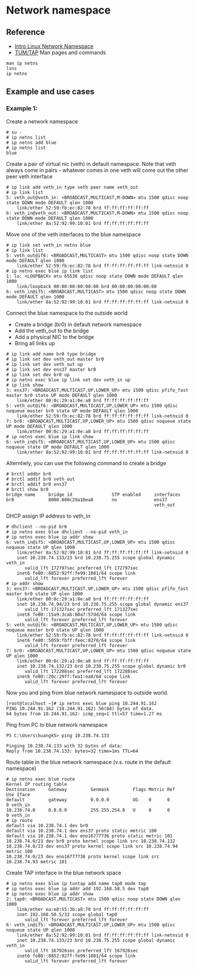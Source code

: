 # Network namespace
## Reference
- [Intro Linux Network Namespace](https://blog.scottlowe.org/2013/09/04/introducing-linux-network-namespaces/)
- [TUM/TAP](http://www.naturalborncoder.com/virtualization/2014/10/17/understanding-tun-tap-interfaces/)
Man pages and commands
```
man ip netns
lsns
ip netns
```
## Example and use cases
### Example 1: 
Create a network namespace
```
# su -
# ip netns list
# ip netns add blue
# ip netns list
blue
```
Create a pair of virtual nic (veth) in default namespace.
Note that veth always come in pairs - whatever comes in one veth will come out the other peer veth interface
```
# ip link add veth_in type veth peer name veth_out
# ip link list
5: veth_out@veth_in: <BROADCAST,MULTICAST,M-DOWN> mtu 1500 qdisc noop state DOWN mode DEFAULT qlen 1000
    link/ether 52:59:fb:ec:82:78 brd ff:ff:ff:ff:ff:ff
6: veth_in@veth_out: <BROADCAST,MULTICAST,M-DOWN> mtu 1500 qdisc noop state DOWN mode DEFAULT qlen 1000
    link/ether 8a:52:92:99:10:81 brd ff:ff:ff:ff:ff:ff
```
Move one of the veth interfaces to the blue namespace
```
# ip link set veth_in netns blue
# ip link list
5: veth_out@if6: <BROADCAST,MULTICAST> mtu 1500 qdisc noop state DOWN mode DEFAULT qlen 1000
    link/ether 52:59:fb:ec:82:78 brd ff:ff:ff:ff:ff:ff link-netnsid 0
# ip netns exec blue ip link list
1: lo: <LOOPBACK> mtu 65536 qdisc noop state DOWN mode DEFAULT qlen 1000
    link/loopback 00:00:00:00:00:00 brd 00:00:00:00:00:00
6: veth_in@if5: <BROADCAST,MULTICAST> mtu 1500 qdisc noop state DOWN mode DEFAULT qlen 1000
    link/ether 8a:52:92:99:10:81 brd ff:ff:ff:ff:ff:ff link-netnsid 0
```
Connect the blue namespace to the outside world
- Create a bridge (br0) in default network namespace 
- Add the veth_out to the bridge 
- Add a physical NIC to the bridge 
- Bring all links up 
```
# ip link add name br0 type bridge
# ip link set dev veth_out master br0
# ip link set dev veth_out up
# ip link set dev ens37 master br0
# ip link set dev br0 up
# ip netns exec blue ip link set dev veth_in up
# ip link show
3: ens37: <BROADCAST,MULTICAST,UP,LOWER_UP> mtu 1500 qdisc pfifo_fast master br0 state UP mode DEFAULT qlen 1000
    link/ether 00:0c:29:a1:0e:a8 brd ff:ff:ff:ff:ff:ff
5: veth_out@if6: <BROADCAST,MULTICAST,UP,LOWER_UP> mtu 1500 qdisc noqueue master br0 state UP mode DEFAULT qlen 1000
    link/ether 52:59:fb:ec:82:78 brd ff:ff:ff:ff:ff:ff link-netnsid 0
7: br0: <BROADCAST,MULTICAST,UP,LOWER_UP> mtu 1500 qdisc noqueue state UP mode DEFAULT qlen 1000
    link/ether 00:0c:29:a1:0e:a8 brd ff:ff:ff:ff:ff:ff
# ip netns exec blue ip link show
6: veth_in@if5: <BROADCAST,MULTICAST,UP,LOWER_UP> mtu 1500 qdisc noqueue state UP mode DEFAULT qlen 1000
    link/ether 8a:52:92:99:10:81 brd ff:ff:ff:ff:ff:ff link-netnsid 0
```
Alterntiely, you can use the following command to create a bridge
```
# brctl addbr br0
# brctl addif br0 veth_out
# brctl addif br0 ens37
# brctl show br0
bridge name     bridge id               STP enabled     interfaces
br0             8000.000c29a10ea8       no              ens37
                                                        veth_out
```
DHCP assign IP address to veth_in
```
# dhclient --no-pid br0
# ip netns exec blue dhclient --no-pid veth_in
# ip netns exec blue ip addr show
6: veth_in@if5: <BROADCAST,MULTICAST,UP,LOWER_UP> mtu 1500 qdisc noqueue state UP qlen 1000
    link/ether 8a:52:92:99:10:81 brd ff:ff:ff:ff:ff:ff link-netnsid 0
    inet 10.238.74.133/23 brd 10.238.75.255 scope global dynamic veth_in
       valid_lft 172797sec preferred_lft 172797sec
    inet6 fe80::8852:92ff:fe99:1081/64 scope link 
       valid_lft forever preferred_lft forever
# ip addr show
3: ens37: <BROADCAST,MULTICAST,UP,LOWER_UP> mtu 1500 qdisc pfifo_fast master br0 state UP qlen 1000
    link/ether 00:0c:29:a1:0e:a8 brd ff:ff:ff:ff:ff:ff
    inet 10.238.74.94/23 brd 10.238.75.255 scope global dynamic ens37
       valid_lft 171327sec preferred_lft 171327sec
    inet6 fe80::15a9:3cab:80a7:57dd/64 scope link 
       valid_lft forever preferred_lft forever
5: veth_out@if6: <BROADCAST,MULTICAST,UP,LOWER_UP> mtu 1500 qdisc noqueue master br0 state UP qlen 1000
    link/ether 52:59:fb:ec:82:78 brd ff:ff:ff:ff:ff:ff link-netnsid 0
    inet6 fe80::5059:fbff:feec:8278/64 scope link 
       valid_lft forever preferred_lft forever
7: br0: <BROADCAST,MULTICAST,UP,LOWER_UP> mtu 1500 qdisc noqueue state UP qlen 1000
    link/ether 00:0c:29:a1:0e:a8 brd ff:ff:ff:ff:ff:ff
    inet 10.238.74.132/23 brd 10.238.75.255 scope global dynamic br0
       valid_lft 172288sec preferred_lft 172288sec
    inet6 fe80::20c:29ff:fea1:ea8/64 scope link 
       valid_lft forever preferred_lft forever
```
Now you and ping from blue network namespace to outside world. 
```
[root@localhost ~]# ip netns exec blue ping 10.244.91.162
PING 10.244.91.162 (10.244.91.162) 56(84) bytes of data.
64 bytes from 10.244.91.162: icmp_seq=1 ttl=57 time=1.27 ms
```
Ping from PC to blue network namespace
```
PS C:\Users\huangk5> ping 10.238.74.133

Pinging 10.238.74.133 with 32 bytes of data:
Reply from 10.238.74.133: bytes=32 time=1ms TTL=64
```
Route table in the blue network namespace (v.s. route in the default namespace)
```
# ip netns exec blue route 
Kernel IP routing table
Destination     Gateway         Genmask         Flags Metric Ref    Use Iface
default         gateway         0.0.0.0         UG    0      0        0 veth_in
10.238.74.0     0.0.0.0         255.255.254.0   U     0      0        0 veth_in
# ip route
default via 10.238.74.1 dev br0 
default via 10.238.74.1 dev ens37 proto static metric 100 
default via 10.238.74.1 dev eno16777736 proto static metric 101 
10.238.74.0/23 dev br0 proto kernel scope link src 10.238.74.132 
10.238.74.0/23 dev ens37 proto kernel scope link src 10.238.74.94 metric 100 
10.238.74.0/23 dev eno16777736 proto kernel scope link src 10.238.74.93 metric 101 
```
Create TAP interface in the blue network space
```
# ip netns exec blue ip tuntap add name tap0 mode tap
# ip netns exec blue ip addr add 192.168.50.5 dev tap0
# ip netns exec blue ip addr show
2: tap0: <BROADCAST,MULTICAST> mtu 1500 qdisc noop state DOWN qlen 1000
    link/ether ea:e8:55:3b:a8:70 brd ff:ff:ff:ff:ff:ff
    inet 192.168.50.5/32 scope global tap0
       valid_lft forever preferred_lft forever
6: veth_in@if5: <BROADCAST,MULTICAST,UP,LOWER_UP> mtu 1500 qdisc noqueue state UP qlen 1000
    link/ether 8a:52:92:99:10:81 brd ff:ff:ff:ff:ff:ff link-netnsid 0
    inet 10.238.74.133/23 brd 10.238.75.255 scope global dynamic veth_in
       valid_lft 167926sec preferred_lft 167926sec
    inet6 fe80::8852:92ff:fe99:1081/64 scope link 
       valid_lft forever preferred_lft forever
```

